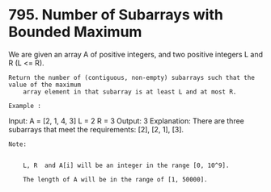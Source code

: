 # 795. Number of Subarrays with Bounded Maximum

We are given an array A of positive integers, and two positive integers
        L and R (L <= R).

    Return the number of (contiguous, non-empty) subarrays such that the value of the maximum
        array element in that subarray is at least L and at most R.

    Example :
Input:
A = [2, 1, 4, 3]
L = 2
R = 3
Output: 3
Explanation: There are three subarrays that meet the requirements: [2], [2, 1], [3].

    Note:

    
        L, R  and A[i] will be an integer in the range [0, 10^9].
        
        The length of A will be in the range of [1, 50000].